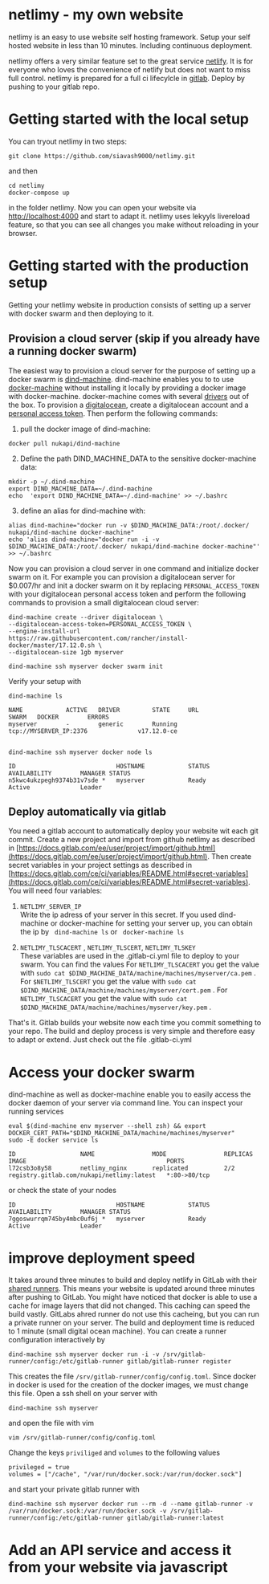 # netlimy - my own website
netlimy is an easy to use website self hosting framework. 
Setup your self hosted website in less than 10 minutes. Including 
continuous deployment.

netlimy offers a very similar feature set  to the great service 
[netlify](https://www.netlify.com/). It is for everyone who loves the
 convenience of netlify but does not want to miss full control. netlimy 
 is prepared for a full ci lifecylcle in [gitlab](https://www.gitlab.com).
 Deploy by pushing to your gitlab repo.

# Getting started with the local setup

You can tryout netlimy in two steps:

```
git clone https://github.com/siavash9000/netlimy.git
``` 

and then  

```
cd netlimy
docker-compose up
```  

in the folder netlimy. Now you can open your website
via [http://localhost:4000](http://localhost:4000) and start to adapt it. 
netlimy uses lekyyls livereload feature, so that you can see all changes you make without reloading 
in your browser.

# Getting started with the production setup

Getting your netlimy website in production consists of setting up a 
server with docker swarm and then deploying to it.

## Provision a cloud server (skip if you already have a running docker swarm)
The easiest way to provision a cloud server for the purpose of setting up a docker swarm
is [dind-machine](https://github.com/siavash9000/dind-machine). dind-machine enables you to
to use [docker-machine](https://github.com/docker/machine) without installing it locally by 
providing a docker image with docker-machine. docker-machine comes with several 
[drivers](https://docs.docker.com/machine/drivers/) out of the box. To provision a 
[digitalocean](https://www.digitalocean.com/), create a digitalocean account and a 
[personal access token](https://www.digitalocean.com/community/tutorials/how-to-use-the-digitalocean-api-v2).
Then perform the following commands:  

1. pull the docker image of dind-machine:  
```
docker pull nukapi/dind-machine
```  
2. Define the path DIND_MACHINE_DATA to the sensitive docker-machine data:  
```
mkdir -p ~/.dind-machine
export DIND_MACHINE_DATA=~/.dind-machine
echo  'export DIND_MACHINE_DATA=~/.dind-machine' >> ~/.bashrc
```  
3. define an alias for dind-machine with:  
```
alias dind-machine="docker run -v $DIND_MACHINE_DATA:/root/.docker/ nukapi/dind-machine docker-machine"
echo 'alias dind-machine="docker run -i -v $DIND_MACHINE_DATA:/root/.docker/ nukapi/dind-machine docker-machine"' >> ~/.bashrc
```  

Now you can provision a cloud server in one command and initialize docker swarm on it. 
For example you can provision a digitalocean server for $0.007/hr and init a docker 
swarm on it by replacing `PERSONAL_ACCESS_TOKEN` with your digitalocean personal access 
token and perform the following commands to provision a small digitalocean cloud server:  

```
dind-machine create --driver digitalocean \  
--digitalocean-access-token=PERSONAL_ACCESS_TOKEN \  
--engine-install-url https://raw.githubusercontent.com/rancher/install-docker/master/17.12.0.sh \  
--digitalocean-size 1gb myserver  

dind-machine ssh myserver docker swarm init

```

Verify your setup with 
```
dind-machine ls 

NAME            ACTIVE   DRIVER         STATE     URL                         SWARM   DOCKER        ERRORS
myserver        -        generic        Running   tcp://MYSERVER_IP:2376              v17.12.0-ce   


dind-machine ssh myserver docker node ls

ID                            HOSTNAME            STATUS              AVAILABILITY        MANAGER STATUS
n5kwc4ukzpegh9374b31v7sde *   myserver            Ready               Active              Leader

```

## Deploy automatically via gitlab

You need a gitlab account to automatically deploy your website wit each git commit. Create a new project and import from 
github netlimy as described in [https://docs.gitlab.com/ee/user/project/import/github.html](https://docs.gitlab.com/ee/user/project/import/github.html).
Then create secret variables in your project settings as described in 
[https://docs.gitlab.com/ce/ci/variables/README.html#secret-variables](https://docs.gitlab.com/ce/ci/variables/README.html#secret-variables). You will need four variables:  
1. `NETLIMY_SERVER_IP`    
Write the ip adress of your server in this secret. If you used dind-machine or docker-machine for setting your server up,
you can obtain the ip by ``` dind-machine ls``` or ``` docker-machine ls```

2. `NETLIMY_TLSCACERT` , `NETLIMY_TLSCERT`, `NETLIMY_TLSKEY`  
These variables are used in the .gitlab-ci.yml file to deploy to your swarm. You can find the values
For `NETLIMY_TLSCACERT` you get the value with `sudo cat $DIND_MACHINE_DATA/machine/machines/myserver/ca.pem` .
For `$NETLIMY_TLSCERT` you get the value with `sudo cat $DIND_MACHINE_DATA/machine/machines/myserver/cert.pem` .
For `NETLIMY_TLSCACERT` you get the value with `sudo cat $DIND_MACHINE_DATA/machine/machines/myserver/key.pem` .

That's it. Gitlab builds your website now each time you commit something to your repo. The build and deploy process is very 
simple and therefore easy to adapt or extend. Just check out the file .gitlab-ci.yml

# Access your docker swarm

dind-machine as well as docker-machine enable you to easily access the docker daemon of your server via command line.
You can inspect your running services 
```
eval $(dind-machine env myserver --shell zsh) && export DOCKER_CERT_PATH="$DIND_MACHINE_DATA/machine/machines/myserver"
sudo -E docker service ls

ID                  NAME                MODE                REPLICAS            IMAGE                                       PORTS
l72csb3o8y58        netlimy_nginx       replicated          2/2                 registry.gitlab.com/nukapi/netlimy:latest   *:80->80/tcp

```
or check the state of your nodes
```
ID                            HOSTNAME            STATUS              AVAILABILITY        MANAGER STATUS
7ggoswurrqm745by4mbc0uf6j *   myserver            Ready               Active              Leader
```
# improve deployment speed

It takes around three minutes to build and deploy netlify in GitLab with their 
[shared runners](https://docs.gitlab.com/ee/ci/runners/#shared-vs-specific-runners). This means your website is updated 
around three minutes after pushing to GitLab. You might have noticed that docker is able to use a cache for image layers 
that did not changed. This caching can speed the build vastly. GitLabs ahred runner do not use this cacheing, but you 
can run a private runner on your server. The build and deployment time is reduced to 1 minute (small digital ocean machine). 
You can create a runner configuration interactively by 
```
dind-machine ssh myserver docker run -i -v /srv/gitlab-runner/config:/etc/gitlab-runner gitlab/gitlab-runner register
```

This creates the file `/srv/gitlab-runner/config/config.toml`. Since docker in docker is used for the creation of the 
docker images, we must change this file. Open a ssh shell on your server with
```
dind-machine ssh myserver
```
and open the file with vim
```
vim /srv/gitlab-runner/config/config.toml
```
Change the keys `priviliged` and `volumes` to the following values
```
privileged = true
volumes = ["/cache", "/var/run/docker.sock:/var/run/docker.sock"]
```
and start your private gitlab runner with
```
dind-machine ssh myserver docker run --rm -d --name gitlab-runner -v /var/run/docker.sock:/var/run/docker.sock -v /srv/gitlab-runner/config:/etc/gitlab-runner gitlab/gitlab-runner:latest

```

# Add an API service and access it from your website via javascript